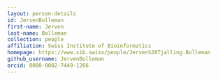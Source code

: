 ```yaml
---
layout: person-details
id: JervenBolleman
first-name: Jerven
last-name: Bolleman
collection: people
affiliation: Swiss Institute of Bioinformatics
homepage: https://www.sib.swiss/people/Jerven%20Tjalling.Bolleman
github_username: JervenBolleman
orcid: 0000-0002-7449-1266
---
```

